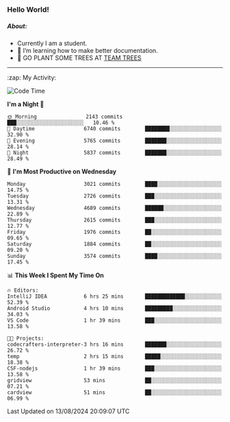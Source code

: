 ### Hello World!

##### About:
- Currently I am a student.
- 🌱 I’m learning how to make better documentation.
- 🌱 GO PLANT SOME TREES AT [TEAM TREES](https://teamtrees.org/)

---
  <summary>:zap: My Activity:</summary>
  
<!--START_SECTION:waka-->
![Code Time](http://img.shields.io/badge/Code%20Time-1%2C404%20hrs%2034%20mins-blue)

**I'm a Night 🦉** 

```text
🌞 Morning                2143 commits        ███░░░░░░░░░░░░░░░░░░░░░░   10.46 % 
🌆 Daytime                6740 commits        ████████░░░░░░░░░░░░░░░░░   32.90 % 
🌃 Evening                5765 commits        ███████░░░░░░░░░░░░░░░░░░   28.14 % 
🌙 Night                  5837 commits        ███████░░░░░░░░░░░░░░░░░░   28.49 % 
```
📅 **I'm Most Productive on Wednesday** 

```text
Monday                   3021 commits        ████░░░░░░░░░░░░░░░░░░░░░   14.75 % 
Tuesday                  2726 commits        ███░░░░░░░░░░░░░░░░░░░░░░   13.31 % 
Wednesday                4689 commits        ██████░░░░░░░░░░░░░░░░░░░   22.89 % 
Thursday                 2615 commits        ███░░░░░░░░░░░░░░░░░░░░░░   12.77 % 
Friday                   1976 commits        ██░░░░░░░░░░░░░░░░░░░░░░░   09.65 % 
Saturday                 1884 commits        ██░░░░░░░░░░░░░░░░░░░░░░░   09.20 % 
Sunday                   3574 commits        ████░░░░░░░░░░░░░░░░░░░░░   17.45 % 
```


📊 **This Week I Spent My Time On** 

```text
🔥 Editors: 
IntelliJ IDEA            6 hrs 25 mins       █████████████░░░░░░░░░░░░   52.39 % 
Android Studio           4 hrs 10 mins       █████████░░░░░░░░░░░░░░░░   34.03 % 
VS Code                  1 hr 39 mins        ███░░░░░░░░░░░░░░░░░░░░░░   13.58 % 

🐱‍💻 Projects: 
codecrafters-interpreter-3 hrs 16 mins       ███████░░░░░░░░░░░░░░░░░░   26.72 % 
temp                     2 hrs 15 mins       █████░░░░░░░░░░░░░░░░░░░░   18.38 % 
CSF-nodejs               1 hr 39 mins        ███░░░░░░░░░░░░░░░░░░░░░░   13.58 % 
gridview                 53 mins             ██░░░░░░░░░░░░░░░░░░░░░░░   07.21 % 
cardview                 51 mins             ██░░░░░░░░░░░░░░░░░░░░░░░   06.99 % 
```


 Last Updated on 13/08/2024 20:09:07 UTC
<!--END_SECTION:waka-->
